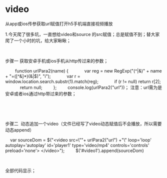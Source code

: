 # video
从app或ios传参获取url赋值打开h5手机端直接视频播放




1.今天爬了很多坑，一直想给video和source 的src赋值；总是赋值不到；替大家爬了一个小时的坑，给大家瞅瞅；

 

步骤一 获取安卓手机或ios手机从http传过来的参数；

        function urlPara2(name) {
            var reg = new RegExp("(^|&)" + name + "=([^&]*)(&|$)", "i");
            var r = window.location.search.substr(1).match(reg);
            if (r != null) return r[2];
            return null;
        };
        console.log(urlPara2("url"))；
注意：url需为是安卓或者ios通过http带过来的参数；

 

 

步骤二  动态追加一个video（文件已经写了video动态赋值后不会播放，所以需要动态append）

    var sourceDom = $("<video src=\""+ urlPara2("url") +"\" loop='loop' autoplay='autoplay' id='player1' type='video/mp4' controls='controls' preload='none'> </video>");
        $('#video1').append(sourceDom)

 

全部代码显示；

 

<!doctype html>
<html>
<head>
    <meta charset="utf-8">
    <title></title>
    <meta name="Keywords" content="">
    <meta name="Description" content="">

    <!-- 移动设备支持 -->
    <meta content="text/html; charset=UTF-8" http-equiv="Content-Type">
    <meta content="width=device-width, initial-scale=1, minimum-scale=1, maximum-scale=1, user-scalable=no" name="viewport">
    <meta content="no-cache,must-revalidate" http-equiv="Cache-Control">
    <meta content="no-cache" http-equiv="pragma">
    <meta content="0" http-equiv="expires">
    <meta http-equiv="X-UA-Compatible" content="IE=Edge,chrome=1">
    <meta content="telephone=no, address=no" name="format-detection">
    <meta name="apple-mobile-web-app-capable" content="yes">
    <meta name="apple-mobile-web-app-status-bar-style" content="black-translucent">

    <link rel="stylesheet" type="text/css" href="css/reset.css">
    <link rel="stylesheet" type="text/css" href="css/pxtorem.css">
    <link rel="stylesheet" type="text/css" media="screen" href="css/style.css">
    <link rel="stylesheet" href="css/mediaelementplayer.css" />
    <style>
        html,body{
            height: 100%;
        }
        #wrap {
            height: 100%;
        }
        .mejs-container,.video,.mejs-poster,.mejs-overlay,.mejs-mediaelement,video {height: 100% !important;width:16rem !important;}
    </style>
</head>

<body>
    <div id="wrap" class="bgColor">
        <div class="clr over video" id="video1">

        </div> 
<!--   <div class="clr over video" id="video2">
      <video src="https://outin-12f4575a97d211e9b81300163e1c8a9c.oss-cn-shanghai.aliyuncs.com/3112c0708891467cbc95eb148ec55f11/12dfa2ef31f5453fbe0bbe47ee76a3b0-4243d5c4f601b2e22d0b433739cc9e21-fd.mp4" type="video/mp4" id="player1"  poster="images/cblx.jpg"  autoplay="autoplay" loop="loop"
      controls="controls" preload="none"></video>
  </div>  -->
</div>

<script src="js/jquery.min.js"></script>
<script src="js/fastclick.js"></script>
<script src="js/pxtorem.js"></script>
<script src="js/mediaelement-and-player.min.js"></script>
<script type="text/javascript">
    $('audio,video').mediaelementplayer({
        success: function(player, node) {
            $('#' + node.id + '-mode').html('mode: ' + player.pluginType);
        }
    });
    $('#stopall').click(function() {
        $('video, audio').each(function() {
            $(this)[0].player.pause();          
        });
    });
    $(function () {
        function urlPara2(name) {
            var reg = new RegExp("(^|&)" + name + "=([^&]*)(&|$)", "i");
            var r = window.location.search.substr(1).match(reg);
            if (r != null) return r[2];
            return null;
        };
        
        var sourceDom = $("<video src=\""+ urlPara2("url") +"\" loop='loop' autoplay='autoplay' id='player1' type='video/mp4' controls='controls' preload='none'> </video>");
        $('#video1').append(sourceDom)


        
        if  (screen.height == 812) {
        $("#video1").remove();//此分辨率下你需要的操作
    } else {
        $("#video2").remove();//默认操作
    }
});    
</script>
</body>
</html>

 

 

需要其他详细代码联系我

微博：艾米的猫儿

趁时光不老，努力活成自己想要的样子 笑看过往

QQ/微信:731335498
--------------------- 
作者：qq_731335498 
来源：CSDN 
原文：https://blog.csdn.net/qq_731335498/article/details/95342679 
版权声明：本文为博主原创文章，转载请附上博文链接！
